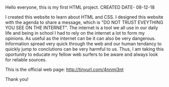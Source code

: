 Hello everyone, this is my first HTML project. CREATED DATE- 08-12-18

I created this website to learn about HTML and CSS. I designed this website with the agenda to share a message, which is "DO NOT TRUST EVEYTHING YOU SEE ON THE INTERNET". 
The internet is a tool we all use in our daily life and being in school I had to rely on the internet a lot to form my opinions. As useful as the internet can be it can also be
very dangerous. Information spread very quick through the web and our human tendancy to quickly jump to conclutions can be very harmful to us. Thus, I am taking this oportunity to educate
my fellow web surfers to be aware and always look for reliable sources.

This is the official web page: http://tinyurl.com/4nnmj3nt

Thank you!